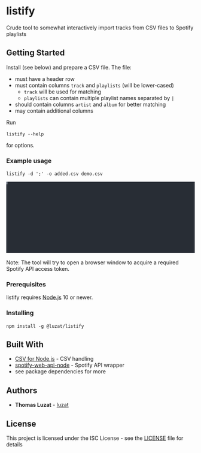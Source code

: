 # listify

Crude tool to somewhat interactively import tracks from CSV files to Spotify
playlists

## Getting Started

Install (see below) and prepare a CSV file. The file:

- must have a header row
- must contain columns `track` and `playlists` (will be lower-cased)
  - `track` will be used for matching
  - `playlists` can contain multiple playlist names separated by `|`
- should contain columns `artist` and `album` for better matching
- may contain additional columns

Run

```
listify --help
```

for options.

### Example usage

```
listify -d ';' -o added.csv demo.csv
```

![](demo.svg)

Note: The tool will try to open a browser window to acquire a required Spotify
API access token.

### Prerequisites

listify requires [Node.js](https://nodejs.org/) 10 or newer.

### Installing

```
npm install -g @luzat/listify
```

## Built With

- [CSV for Node.js](https://csv.js.org/) - CSV handling
- [spotify-web-api-node](https://github.com/thelinmichael/spotify-web-api-node) -
  Spotify API wrapper
- see package dependencies for more

## Authors

- **Thomas Luzat** - [luzat](https://github.com/luzat)

## License

This project is licensed under the ISC License - see the [LICENSE](LICENSE) file
for details
